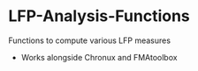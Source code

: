 # LFP-Analysis-Functions
Functions to compute various LFP measures

  - Works alongside Chronux and FMAtoolbox
